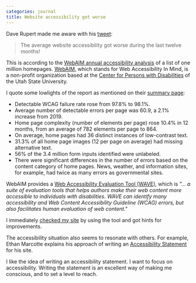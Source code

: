 ```yaml
---
categories: journal
title: Website accessibility got worse
---
```

Dave Rupert made me aware with his [tweet](https://twitter.com/davatron5000/status/1247179071890640896): 

> The average website accessibility got worse during the last twelve months!

This is according to the [WebAIM annual accessibility analysis](https://webaim.org/projects/million/) of a list of one million homepages. [WebAIM](https://webaim.org/about/), which stands for Web Accessibility In Mind, is a non-profit organization based at the [Center for Persons with Disabilities](https://www.cpd.usu.edu/) of the Utah State University.

I quote some lowlights of the report as mentioned on their [summary page](https://webaim.org/blog/webaim-million-one-year-update/):

- Detectable WCAG failure rate rose from 97.8% to 98.1%.
- Average number of detectable errors per page was 60.9, a 2.1% increase from 2019.
- Home page complexity (number of elements per page) rose 10.4% in 12 months, from an average of 782 elements per page to 864.
- On average, home pages had 36 distinct instances of low-contrast text.
- 31.3% of all home page images (12 per page on average) had missing alternative text.
- 56% of the 3.4 million form inputs identified were unlabeled.
- There were significant differences in the number of errors based on the content category of home pages. News, weather, and information sites, for example, had twice as many errors as governmental sites.

WebAIM provides a [Web Accessibility Evaluation Tool (WAVE)](https://wave.webaim.org), which is *"… a suite of evaluation tools that helps authors make their web content more accessible to individuals with disabilities. WAVE can identify many accessibility and Web Content Accessibility Guideline (WCAG) errors, but also facilitates human evaluation of web content."*

I immediately [checked my site](https://wave.webaim.org/report#/https://ulf.codes/) by using the tool and got hints for improvements.

The accessibility situation also seems to resonate with others. For example, Ethan Marcotte explains his approach of writing an [Accessibility Statement](https://ethanmarcotte.com/wrote/an-accessibility-statement/) for his site. 

I like the idea of writing an accessibility statement. I want to focus on accessibility. Writing the statement is an excellent way of making me conscious, and to set a level to reach. 